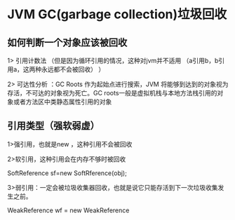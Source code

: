 
# JVM GC(garbage collection)垃圾回收
## 如何判断一个对象应该被回收
1> 引用计数法  （但是因为循环引用的情况，这种对jvm并不适用 （a引用b，b引用a，这两种永远都不会被回收） ）

2> 可达性分析   ：GC Roots 作为起始点进行搜索，JVM 将能够到达到的对象视为存活，不可达的对象视为死亡。GC roots一般是虚拟机栈与本地方法栈引用的对象或者方法区中类静态属性引用的对象
## 引用类型（强软弱虚）
1>强引用，也就是new ，这种引用不会被回收

2>软引用，这种引用会在内存不够时被回收

  SoftReference<Object> sf=new SoftRference<Object>(obj); 

3>弱引用：一定会被垃圾收集器回收，也就是说它只能存活到下一次垃圾收集发生之前。
  
  WeakReference<Object> wf = new WeakReference<Object>(obj);

4>虚引用：为一个对象设置虚引用关联的唯一目的就是能在这个对象被收集器回收时收到一个系统通知。
# 垃圾回收性能
1.吞吐量：特定的时间周期内一个应用的工作量的最大值。

2.停顿时间：因为 GC 而导致程序不能工作的时间长度。

# 垃圾回收算法
1.标记清除

2.标记整理

3.复制

在实际中，年轻代一般都使用 复制这种算法进行回收 但是并不是将内存划分为大小相等的两块，而是分为一块较大的 Eden 空间和两块较小的 Survior 空间（默认为8：1：1）

4.分代算法

现在最常用的，新生代，老年代，永久代，  （新：老默认为1：2）
# 垃圾收集器
## 串行收集器（年轻代:复制，老年代：标记整理）
串行收集器采用**stop-the-world**的方式进行，内存不足时，会设置一个停顿点，待所有线程进入safepoint后，应用线程暂停，串行 GC 开始工作，采用**单线程方式**回收空间并整理内存。

serial针对年轻代

serial-old针对老年代
## 并行收集器Parallel（年轻代：复制算法，老年代：标记-整理）
并行收集器是以**吞吐量为目标**的收集器（吞吐量 = 运行用户代码时间 / (运行用户代码时间 + 垃圾收集时间)）

使用**stop-the-world** 方式，只是暂停时并行地进行垃圾收集。并行收集器年轻代采用复制算法，老年代采用标记-整理
## 并发标记清除收集器CMS（concurrent mark sweep）（老年代：标记-清除）
CMS是一种以**最短停顿时间**为目标的收集器

此处并发指的是用户线程和 GC 线程同时运行。

关键步骤。

1.初始标记 （GC roots 能直接关联的对象）

2.并发标记  （GC roots tracing）

3.重新标记（修正并发标记期间因用户程序继续运作而导致标记产生变动的那一部分对象的标记记录） 

4.并发清除   （sweep）
## G1（标记-整理 + 复制算法）
特点：弱化分代，采用分区，无永久代

年轻代和老年代划分成多个大小相等的独立区域（Region）

通过记录每个**Region 垃圾回收时间以及回收所获得的空间**（这两个值是通过过去回收的经验获得），并维护一个优先列表，每次根据允许的收集时间，优先回收价值最大的 Region。

步骤：

1.初始标记

2.并发标记

3.最终标记

4.删选回收
  
**G1与CMS三色标记策略** （让JVM短时间发生STW）

三色：黑色，灰色，白色
  
黑色：该对象已经被标记，并且该对象引用的对象也已经被标记

灰色：该对象已经被标记，但是其后还存在没有标记的引用
  
白色：该对象没有被垃圾回收器标记过，不可达
  
这两者都会有一个最终标记（或者说重新标记）的过程，是为了修正在并发标记的过程中引用发生变化导致的标记错误。
  
CMS：重新扫描：如果监测到黑色对象新增了引用，就将其置为灰色，后续扫描灰色对象，就能标记新增引用
  
G1： SATB（snapshot-at-the-beginning）（开始快照）：记录开始状态的快照，若在并发标记过程中有引用被删除，则记录下该引用，后续查看该引用是否被其他黑色对象引用，以防止漏标
# JVM内存分配策略
1.优先在Eden区分配

2.大对象直接进入老年代

3.年轻代到达年龄阈值后晋升

4.动态对象年龄判定（如果survivor区中相同年龄的对象占一般以上，则年龄大于等于该年龄的对象都可以晋升）

5.空间分配担保(先检查老年代最大可用的连续空间是否大于年轻代所有对象总空间,大于则一切安好可以进行minor gc，小于则需要考察 是否可以冒险 老年代最大可用的连续空间是否大于历次晋升到老年代对象的平均大小，如果不可以就需要进行一次Full GC)
# 垃圾回收发生时机
## 1.Minor GC（发生在年轻代）

当eden空间不足时发生Minor GC

a>在Eden上创建对象发现空间不足，会清理from区与Eden区 

b>Eden区清空，幸存下来的对象会进入to区同时年龄加一

c>对象年龄达到要求就进入（晋升<promotion>）老年代
  
## 2.Full GC （发生在老年代）
1.调用 System.gc():建议虚拟机进行 Full GC
  
2.老年代空间不足
  
3.方法区空间不足
  
4.Minor GC 的平均晋升空间大于老年代剩余可用空间
  
5.对象大小大于to区与老年代可用空间
  
## jvm常用参数
1. 
 
